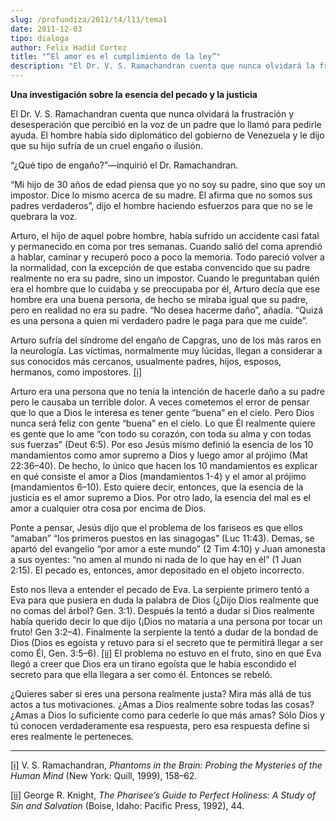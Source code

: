 ```yaml
---
slug: /profundiza/2011/t4/l11/tema1
date: 2011-12-03
tipo: dialoga
author: Felix Hadid Cortez
title: "“El amor es el cumplimiento de la ley”"
description: "El Dr. V. S. Ramachandran cuenta que nunca olvidará la frustración y  desesperación que percibió en la voz de un padre que lo llamó para pedirle  ayuda. El hombre había sido diplomático del gobierno de Venezuela y le dijo que  su hijo sufría de un cruel engaño o ilusión. “¿Qué..."
---
```


**Una investigación sobre la esencia del pecado y la justicia**

El Dr. V. S. Ramachandran cuenta que nunca olvidará la frustración y desesperación que percibió en la voz de un padre que lo llamó para pedirle ayuda. El hombre había sido diplomático del gobierno de Venezuela y le dijo que su hijo sufría de un cruel engaño o ilusión.

“¿Qué tipo de engaño?”—inquirió el Dr. Ramachandran.

“Mi hijo de 30 años de edad piensa que yo no soy su padre, sino que soy un impostor. Dice lo mismo acerca de su madre. El afirma que no somos sus padres verdaderos”, dijo el hombre haciendo esfuerzos para que no se le quebrara la voz.

Arturo, el hijo de aquel pobre hombre, había sufrido un accidente casi fatal y permanecido en coma por tres semanas. Cuando salió del coma aprendió a hablar, caminar y recuperó poco a poco la memoria. Todo pareció volver a la normalidad, con la excepción de que estaba convencido que su padre realmente no era su padre, sino un impostor. Cuando le preguntaban quién era el hombre que lo cuidaba y se preocupaba por él, Arturo decía que ese hombre era una buena persona, de hecho se miraba igual que su padre, pero en realidad no era su padre. “No desea hacerme daño”, añadía. “Quizá es una persona a quien mi verdadero padre le paga para que me cuide”.

Arturo sufría del síndrome del engaño de Capgras, uno de los más raros en la neurología. Las víctimas, normalmente muy lúcidas, llegan a considerar a sus conocidos más cercanos, usualmente padres, hijos, esposos, hermanos, como impostores. [[i]](file:///C:/Users/elifo/Desktop/El%20que%20ama%20ha%20cumplido%20la%20ley.docx#_edn1 "")

Arturo era una persona que no tenía la intención de hacerle daño a su padre pero le causaba un terrible dolor. A veces cometemos el error de pensar que lo que a Dios le interesa es tener gente “buena” en el cielo. Pero Dios nunca será feliz con gente “buena” en el cielo. Lo que Él realmente quiere es gente que lo ame “con todo su corazón, con toda su alma y con todas sus fuerzas” (Deut 6:5). Por eso Jesús mismo definió la esencia de los 10 mandamientos como amor supremo a Dios y luego amor al prójimo (Mat 22:36–40). De hecho, lo único que hacen los 10 mandamientos es explicar en qué consiste el amor a Dios (mandamientos 1-4) y el amor al prójimo (mandamientos 6–10). Esto quiere decir, entonces, que la esencia de la justicia es el amor supremo a Dios. Por otro lado, la esencia del mal es el amor a cualquier otra cosa por encima de Dios.

Ponte a pensar, Jesús dijo que el problema de los fariseos es que ellos “amaban” “los primeros puestos en las sinagogas” (Luc 11:43). Demas, se apartó del evangelio “por amor a este mundo” (2 Tim 4:10) y Juan amonesta a sus oyentes: “no amen al mundo ni nada de lo que hay en él” (1 Juan 2:15). El pecado es, entonces, amor depositado en el objeto incorrecto.

Esto nos lleva a entender el pecado de Eva. La serpiente primero tentó a Eva para que pusiera en duda la palabra de Dios (¿Dijo Dios realmente que no comas del árbol? Gen. 3:1). Después la tentó a dudar si Dios realmente había querido decir lo que dijo (¡Dios no mataría a una persona por tocar un fruto! Gen 3:2–4). Finalmente la serpiente la tentó a dudar de la bondad de Dios (Dios es egoísta y retuvo para si el secreto que te permitirá llegar a ser como Él, Gen. 3:5–6). [[ii]](file:///C:/Users/elifo/Desktop/El%20que%20ama%20ha%20cumplido%20la%20ley.docx#_edn2 "") El problema no estuvo en el fruto, sino en que Eva llegó a creer que Dios era un tirano egoísta que le había escondido el secreto para que ella llegara a ser como él. Entonces se rebeló.

¿Quieres saber si eres una persona realmente justa? Mira más allá de tus actos a tus motivaciones. ¿Amas a Dios realmente sobre todas las cosas? ¿Amas a Dios lo suficiente como para cederle lo que más amas? Sólo Dios y tú conocen verdaderamente esa respuesta, pero esa respuesta define si eres realmente le perteneces.

* * *

[[i]](file:///C:/Users/elifo/Desktop/El%20que%20ama%20ha%20cumplido%20la%20ley.docx#_ednref1 "") V. S. Ramachandran, _Phantoms in the Brain: Probing the Mysteries of the Human Mind_ (New York: Quill, 1999), 158–62.

[[ii]](file:///C:/Users/elifo/Desktop/El%20que%20ama%20ha%20cumplido%20la%20ley.docx#_ednref2 "") George R. Knight, _The Pharisee’s Guide to Perfect Holiness: A Study of Sin and Salvation_ (Boise, Idaho: Pacific Press, 1992), 44.
